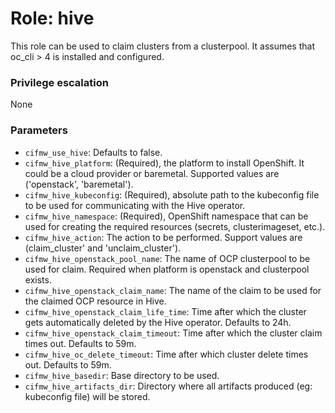   # Role: hive
This role can be used to claim clusters from a clusterpool.
It assumes that oc_cli > 4 is installed and configured.

### Privilege escalation
None

### Parameters
* `cifmw_use_hive`: Defaults to false.
* `cifmw_hive_platform`: (Required), the platform to install OpenShift. It
  could be a cloud provider or baremetal. Supported values are ('openstack',
  'baremetal').
* `cifmw_hive_kubeconfig`: (Required), absolute path to the kubeconfig file to
  be used for communicating with the Hive operator.
* `cifmw_hive_namespace`: (Required), OpenShift namespace that can be used for
  creating the required resources (secrets, clusterimageset, etc.).
* `cifmw_hive_action`: The action to be performed. Support values
  are (claim_cluster' and 'unclaim_cluster').
* `cifmw_hive_openstack_pool_name`: The name of OCP clusterpool to be used for
  claim. Required when platform is openstack and clusterpool exists.
* `cifmw_hive_openstack_claim_name`: The name of the claim to be used for the
  claimed OCP resource in Hive.
* `cifmw_hive_openstack_claim_life_time`: Time after which the cluster gets automatically deleted by the Hive operator. Defaults to 24h.
* `cifmw_hive_openstack_claim_timeout`: Time after which the cluster claim times out. Defaults to 59m.
* `cifmw_hive_oc_delete_timeout`: Time after which cluster delete times out. Defaults to 59m.
* `cifmw_hive_basedir`: Base directory to  be used.
* `cifmw_hive_artifacts_dir`: Directory where all artifacts produced (eg: kubeconfig file) will be stored.
